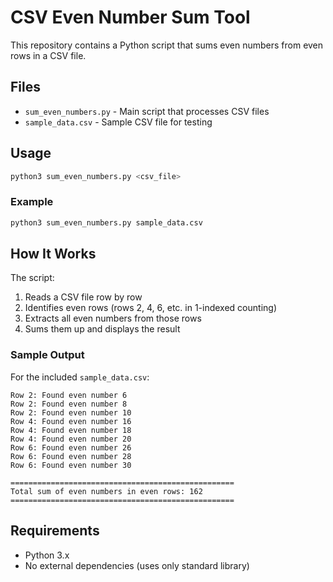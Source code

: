 # CSV Even Number Sum Tool

This repository contains a Python script that sums even numbers from even rows in a CSV file.

## Files

- `sum_even_numbers.py` - Main script that processes CSV files
- `sample_data.csv` - Sample CSV file for testing

## Usage

```bash
python3 sum_even_numbers.py <csv_file>
```

### Example

```bash
python3 sum_even_numbers.py sample_data.csv
```

## How It Works

The script:
1. Reads a CSV file row by row
2. Identifies even rows (rows 2, 4, 6, etc. in 1-indexed counting)
3. Extracts all even numbers from those rows
4. Sums them up and displays the result

### Sample Output

For the included `sample_data.csv`:
```
Row 2: Found even number 6
Row 2: Found even number 8
Row 2: Found even number 10
Row 4: Found even number 16
Row 4: Found even number 18
Row 4: Found even number 20
Row 6: Found even number 26
Row 6: Found even number 28
Row 6: Found even number 30

==================================================
Total sum of even numbers in even rows: 162
==================================================
```

## Requirements

- Python 3.x
- No external dependencies (uses only standard library)
